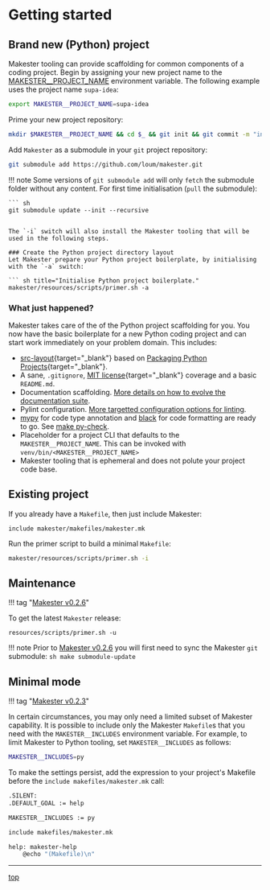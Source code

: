 # Getting started

## Brand new (Python) project

Makester tooling can provide scaffolding for common components of a coding project. Begin by assigning
your new project name to the [MAKESTER__PROJECT_NAME](../makefiles/makester/#makester__project_name)
environment variable. The following example uses the project name `supa-idea`:

``` sh
export MAKESTER__PROJECT_NAME=supa-idea
```

Prime your new project repository:

``` sh
mkdir $MAKESTER__PROJECT_NAME && cd $_ && git init && git commit -m "initial commit" --allow-empty
```

Add `Makester` as a submodule in your `git` project repository:

``` sh
git submodule add https://github.com/loum/makester.git
```

!!! note
    Some versions of `git submodule add` will only `fetch` the submodule folder without any content.
    For first time initialisation (`pull` the submodule):
  
```
``` sh
git submodule update --init --recursive
```
```

The `-i` switch will also install the Makester tooling that will be used in the following steps.

### Create the Python project directory layout
Let Makester prepare your Python project boilerplate, by initialising with the `-a` switch:

``` sh title="Initialise Python project boilerplate."
makester/resources/scripts/primer.sh -a
```

### What just happened?
Makester takes care of the of the Python project scaffolding for you. You now have the basic boilerplate for a
new Python coding project and can start work immediately on your problem domain. This includes:

- [src-layout](https://packaging.python.org/en/latest/discussions/src-layout-vs-flat-layout/){target="_blank"}
based on [Packaging Python Projects](https://packaging.python.org/en/latest/tutorials/packaging-projects/){target="_blank"}.
- A sane, `.gitignore`, [MIT license](https://en.wikipedia.org/wiki/MIT_License){target="_blank"}
coverage and a basic `README.md`.
- Documentation scaffolding. [More details on how to evolve the documentation suite](../makefiles/docs/#site-documentation-scaffolding).
- Pylint configuration. [More targetted configuration options for linting](../makefiles/docs/#create-a-pylint-configuration).
- [mypy](https://mypy-lang.org/) for code type annotation and [black](https://pypi.org/project/black/)
for code formatting are ready to go. See [make py-check](../makefiles/docs/#all-in-one-code-checker).
- Placeholder for a project CLI that defaults to the `MAKESTER__PROJECT_NAME`. This can be invoked
  with `venv/bin/<MAKESTER__PROJECT_NAME>`
- Makester tooling that is ephemeral and does not polute your project code base.

## Existing project

If you already have a `Makefile`, then just include Makester:

```
include makester/makefiles/makester.mk
```

Run the primer script to build a minimal `Makefile`:

``` sh
makester/resources/scripts/primer.sh -i
```

## Maintenance
!!! tag "[Makester v0.2.6](https://github.com/loum/makester/releases/tag/0.2.6)"

To get the latest `Makester` release:

```
resources/scripts/primer.sh -u
```

!!! note
    Prior to [Makester v0.2.6](https://github.com/loum/makester/releases/tag/0.2.6) you will first need
    to sync the Makester `git` submodule:
    ``` sh
    make submodule-update
    ```

## Minimal mode
!!! tag "[Makester v0.2.3](https://github.com/loum/makester/releases/tag/0.2.3)"

In certain circumstances, you may only need a limited subset of Makester capability. It is
possible to include only the Makester `Makefile`s that you need with the `MAKESTER__INCLUDES`
environment variable. For example, to limit Makester to Python tooling, set `MAKESTER__INCLUDES`
as follows:

``` sh title="Makester minimal mode."
MAKESTER__INCLUDES=py
```

To make the settings persist, add the expression to your project's Makefile before the
`include makefiles/makester.mk` call:

``` sh title="Project Makefile in minimal mode."
.SILENT:
.DEFAULT_GOAL := help

MAKESTER__INCLUDES := py

include makefiles/makester.mk

help: makester-help
    @echo "(Makefile)\n"
```

---
[top](#getting-started)
